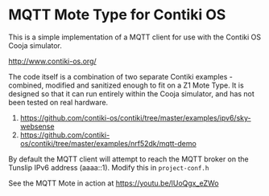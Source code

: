 MQTT Mote Type for Contiki OS
=============================

This is a simple implementation of a MQTT client for use with the Contiki OS Cooja simulator.

http://www.contiki-os.org/

The code itself is a combination of two separate Contiki examples - combined, modified and sanitized enough to fit on a Z1 Mote Type. It is designed so that it can run entirely within the Cooja simulator, and has not been tested on real hardware.

1. https://github.com/contiki-os/contiki/tree/master/examples/ipv6/sky-websense
2. https://github.com/contiki-os/contiki/tree/master/examples/nrf52dk/mqtt-demo

By default the MQTT client will attempt to reach the MQTT broker on the Tunslip IPv6 address (aaaa::1). Modify this in `project-conf.h`

See the MQTT Mote in action at https://youtu.be/lUoQgx_eZWo
